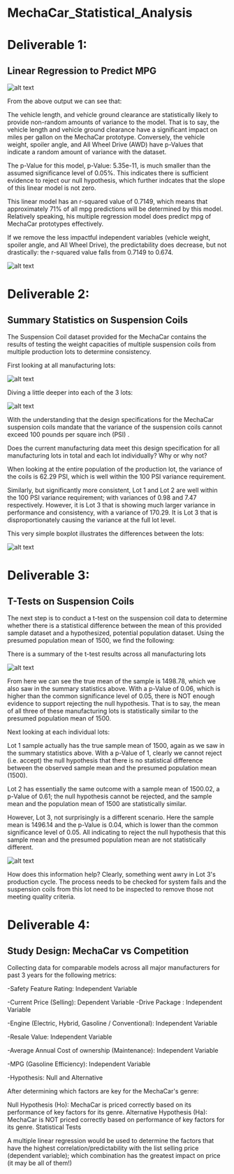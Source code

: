 # MechaCar_Statistical_Analysis

# Deliverable 1:
## Linear Regression to Predict MPG

![alt text](https://github.com/lyozamp/MechaCar_Statistical_Analysis/blob/main/Images/Screenshot1.png)

From the above output we can see that:

The vehicle length, and vehicle ground clearance are statistically likely to provide non-random amounts of variance to the model. That is to say, the vehicle length and vehicle ground clearance have a significant impact on miles per gallon on the MechaCar prototype. Conversely, the vehicle weight, spoiler angle, and All Wheel Drive (AWD) have p-Values that indicate a random amount of variance with the dataset.

The p-Value for this model, p-Value: 5.35e-11, is much smaller than the assumed significance level of 0.05%. This indicates there is sufficient evidence to reject our null hypothesis, which further indcates that the slope of this linear model is not zero.

This linear model has an r-squared value of 0.7149, which means that approximately 71% of all mpg predictions will be determined by this model. Relatively speaking, his multiple regression model does predict mpg of MechaCar prototypes effectively.

If we remove the less impactful independent variables (vehicle weight, spoiler angle, and All Wheel Drive), the predictability does decrease, but not drastically: the r-squared value falls from 0.7149 to 0.674.

![alt text](https://github.com/lyozamp/MechaCar_Statistical_Analysis/blob/main/Images/Screenshot2.png)

# Deliverable 2:
## Summary Statistics on Suspension Coils

The Suspension Coil dataset provided for the MechaCar contains the results of testing the weight capacities of multiple suspension coils from multiple production lots to determine consistency.

First looking at all manufacturing lots:

![alt text](https://github.com/lyozamp/MechaCar_Statistical_Analysis/blob/main/Images/Screenshot3.png)

Diving a little deeper into each of the 3 lots:

![alt text](https://github.com/lyozamp/MechaCar_Statistical_Analysis/blob/main/Images/Screenshot4.png)

With the understanding that the design specifications for the MechaCar suspension coils mandate that the variance of the suspension coils cannot exceed 100 pounds per square inch (PSI) .

Does the current manufacturing data meet this design specification for all manufacturing lots in total and each lot individually? Why or why not?

When looking at the entire population of the production lot, the variance of the coils is 62.29 PSI, which is well within the 100 PSI variance requirement.

Similarly, but significantly more consistent, Lot 1 and Lot 2 are well within the 100 PSI variance requirement; with variances of 0.98 and 7.47 respectively. However, it is Lot 3 that is showing much larger variance in performance and consistency, with a variance of 170.29. It is Lot 3 that is disproportionately causing the variance at the full lot level.

This very simple boxplot illustrates the differences between the lots:

![alt text](https://github.com/lyozamp/MechaCar_Statistical_Analysis/blob/main/Images/Screenshot5.png)

# Deliverable 3:
## T-Tests on Suspension Coils

The next step is to conduct a t-test on the suspension coil data to determine whether there is a statistical difference between the mean of this provided sample dataset and a hypothesized, potential population dataset. Using the presumed population mean of 1500, we find the following:

There is a summary of the t-test results across all manufacturing lots

![alt text](https://github.com/lyozamp/MechaCar_Statistical_Analysis/blob/main/Images/Screenshot6.png)

From here we can see the true mean of the sample is 1498.78, which we also saw in the summary statistics above. With a p-Value of 0.06, which is higher than the common significance level of 0.05, there is NOT enough evidence to support rejecting the null hypothesis. That is to say, the mean of all three of these manufacturing lots is statistically similar to the presumed population mean of 1500.

Next looking at each individual lots:

Lot 1 sample actually has the true sample mean of 1500, again as we saw in the summary statistics above. With a p-Value of 1, clearly we cannot reject (i.e. accept) the null hypothesis that there is no statistical difference between the observed sample mean and the presumed population mean (1500).

Lot 2 has essentially the same outcome with a sample mean of 1500.02, a p-Value of 0.61; the null hypothesis cannot be rejected, and the sample mean and the population mean of 1500 are statistically similar.

However, Lot 3, not surprisingly is a different scenario. Here the sample mean is 1496.14 and the p-Value is 0.04, which is lower than the common significance level of 0.05. All indicating to reject the null hypothesis that this sample mean and the presumed population mean are not statistically different.

![alt text](https://github.com/lyozamp/MechaCar_Statistical_Analysis/blob/main/Images/Screenshot7.png)

How does this information help? Clearly, something went awry in Lot 3's production cycle. The process needs to be checked for system fails and the suspension coils from this lot need to be inspected to remove those not meeting quality criteria.

# Deliverable 4:
## Study Design: MechaCar vs Competition

Collecting data for comparable models across all major manufacturers for past 3 years for the following metrics:

-Safety Feature Rating: Independent Variable

-Current Price (Selling): Dependent Variable
-Drive Package : Independent Variable

-Engine (Electric, Hybrid, Gasoline / Conventional): Independent Variable

-Resale Value: Independent Variable

-Average Annual Cost of ownership (Maintenance): Independent Variable

-MPG (Gasoline Efficiency): Independent Variable

-Hypothesis: Null and Alternative

After determining which factors are key for the MechaCar's genre:

Null Hypothesis (Ho): MechaCar is priced correctly based on its performance of key factors for its genre.
Alternative Hypothesis (Ha): MechaCar is NOT priced correctly based on performance of key factors for its genre.
Statistical Tests

A multiple linear regression would be used to determine the factors that have the highest correlation/predictability with the list selling price (dependent variable); which combination has the greatest impact on price (it may be all of them!)
